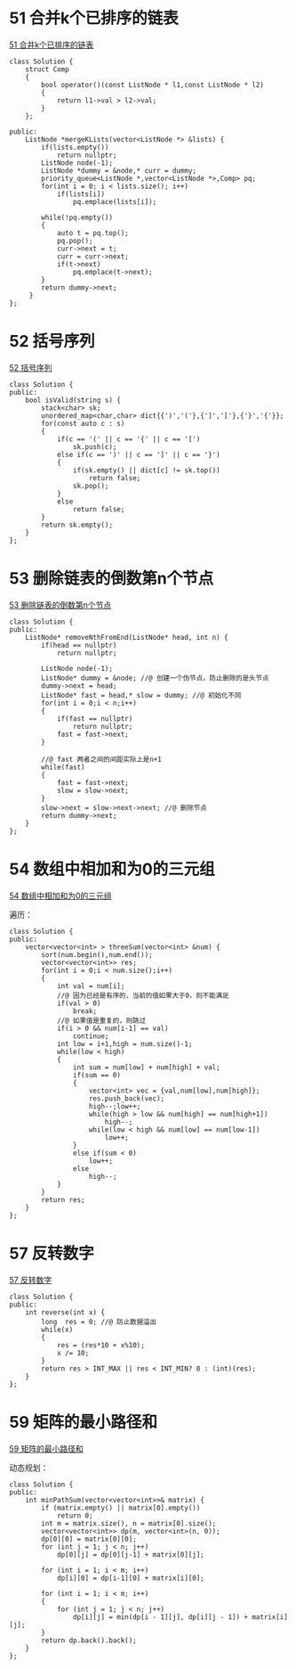 # 51 合并k个已排序的链表

[51 合并k个已排序的链表](https://www.nowcoder.com/practice/65cfde9e5b9b4cf2b6bafa5f3ef33fa6?tpId=190&&tqId=35193&rp=1&ru=/ta/job-code-high-rd&qru=/ta/job-code-high-rd/question-ranking)

```
class Solution {
	struct Comp
	{
		bool operator()(const ListNode * l1,const ListNode * l2)
		{
			return l1->val > l2->val;
		}
	};
	
public:
    ListNode *mergeKLists(vector<ListNode *> &lists) {
        if(lists.empty())
			return nullptr;
		ListNode node(-1);
		ListNode *dummy = &node,* curr = dummy;
		priority_queue<ListNode *,vector<ListNode *>,Comp> pq;
		for(int i = 0; i < lists.size(); i++)
			if(lists[i])
				pq.emplace(lists[i]);
			
		while(!pq.empty())
		{
			auto t = pq.top();
			pq.pop();
			curr->next = t;
			curr = curr->next;
			if(t->next)
				pq.emplace(t->next);
		}
		return dummy->next;	
     }
};
```

# 52 括号序列

[52 括号序列](https://www.nowcoder.com/practice/37548e94a270412c8b9fb85643c8ccc2?tpId=190&&tqId=35194&rp=1&ru=/ta/job-code-high-rd&qru=/ta/job-code-high-rd/question-ranking)

```
class Solution {
public:
    bool isValid(string s) {
        stack<char> sk;
		unordered_map<char,char> dict{{')','('},{']','['},{'}','{'}};
		for(const auto c : s)
		{
			if(c == '(' || c == '{' || c == '[')
				sk.push(c);
			else if(c == ')' || c == ']' || c == '}')
			{
				if(sk.empty() || dict[c] != sk.top())
					return false;
				sk.pop();
			}
			else
				return false;			
		}
		return sk.empty();
    }
};
```

# 53 删除链表的倒数第n个节点

[53 删除链表的倒数第n个节点](https://www.nowcoder.com/practice/f95dcdafbde44b22a6d741baf71653f6?tpId=190&&tqId=35195&rp=1&ru=/ta/job-code-high-rd&qru=/ta/job-code-high-rd/question-ranking)

```
class Solution {
public:
    ListNode* removeNthFromEnd(ListNode* head, int n) {
        if(head == nullptr)
			return nullptr;
		
		ListNode node(-1);
		ListNode* dummy = &node; //@ 创建一个伪节点，防止删除的是头节点
		dummy->next = head;
		ListNode* fast = head,* slow = dummy; //@ 初始化不同
		for(int i = 0;i < n;i++)
		{
			if(fast == nullptr)
				return nullptr;
			fast = fast->next;			
		}
		
		//@ fast 两者之间的间距实际上是n+1
		while(fast)
		{
			fast = fast->next;
			slow = slow->next;
		}
		slow->next = slow->next->next; //@ 删除节点		
		return dummy->next;
    }
};
```

# 54 数组中相加和为0的三元组 

[54 数组中相加和为0的三元组 ](https://www.nowcoder.com/practice/345e2ed5f81d4017bbb8cc6055b0b711?tpId=188&&tqId=36162&rp=1&ru=/ta/job-code-high-week&qru=/ta/job-code-high-week/question-ranking)

遍历：

```
class Solution {
public:
    vector<vector<int> > threeSum(vector<int> &num) {
        sort(num.begin(),num.end());
		vector<vector<int>> res;
		for(int i = 0;i < num.size();i++)
		{
			int val = num[i];
			//@ 因为已经是有序的，当前的值如果大于0，则不能满足
			if(val > 0)
				break;
			//@ 如果值是重复的，则跳过
			if(i > 0 && num[i-1] == val)
				continue;
			int low = i+1,high = num.size()-1;
			while(low < high)
			{
				int sum = num[low] + num[high] + val;
				if(sum == 0)
				{
					vector<int> vec = {val,num[low],num[high]};
					res.push_back(vec);
					high--;low++;
					while(high > low && num[high] == num[high+1])
						high--;
					while(low < high && num[low] == num[low-1])
						low++;
				}
				else if(sum < 0)
					low++;
				else
					high--;
			}			
		}
		return res;
    }
};
```

# 57 反转数字

[57 反转数字](https://www.nowcoder.com/practice/1a3de8b83d12437aa05694b90e02f47a?tpId=190&&tqId=35360&rp=1&ru=/ta/job-code-high-rd&qru=/ta/job-code-high-rd/question-ranking)

```
class Solution {
public:
    int reverse(int x) {
        long  res = 0; //@ 防止数据溢出
        while(x)
        {
            res = (res*10 + x%10);
            x /= 10;
        }        
        return res > INT_MAX || res < INT_MIN? 0 : (int)(res);
    }
};
```

# 59 矩阵的最小路径和

[59 矩阵的最小路径和](https://www.nowcoder.com/practice/7d21b6be4c6b429bb92d219341c4f8bb?tpId=190&&tqId=35224&rp=1&ru=/ta/job-code-high-rd&qru=/ta/job-code-high-rd/question-ranking)

动态规划：

```
class Solution {
public:
    int minPathSum(vector<vector<int>>& matrix) {
        if (matrix.empty() || matrix[0].empty())
            return 0;
        int m = matrix.size(), n = matrix[0].size();
        vector<vector<int>> dp(m, vector<int>(n, 0));
        dp[0][0] = matrix[0][0];
        for (int j = 1; j < n; j++)
            dp[0][j] = dp[0][j-1] + matrix[0][j];

        for (int i = 1; i < m; i++)
            dp[i][0] = dp[i-1][0] + matrix[i][0];

        for (int i = 1; i < m; i++)
        {
            for (int j = 1; j < n; j++)
                dp[i][j] = min(dp[i - 1][j], dp[i][j - 1]) + matrix[i][j];
        }
        return dp.back().back();
    }
};
```

